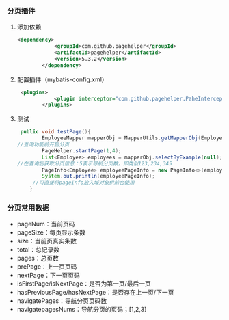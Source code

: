 ###  分页插件

1. 添加依赖

   ```xml
   <dependency>
               <groupId>com.github.pagehelper</groupId>
               <artifactId>pagehelper</artifactId>
               <version>5.3.2</version>
           </dependency>
   ```

2. 配置插件（mybatis-config.xml）

   ```xml
    <plugins>
               <plugin interceptor="com.github.pagehelper.PaheInterceptor"></plugin>
           </plugins>
   ```

3. 测试

   ```java
    public void testPage(){
           EmployeeMapper mapperObj = MapperUtils.getMapperObj(EmployeeMapper.class);
   //查询功能前开启分页
           PageHelper.startPage(1,4);
           List<Employee> employees = mapperObj.selectByExample(null);
   //在查询后获取分页信息：5表示导航分页数，即类似123,234,345
           PageInfo<Employee> employeePageInfo = new PageInfo<>(employees, 3);
           System.out.println(employeePageInfo);
        //可直接将pageInfo放入域对象供前台使用
       }
   ```



###  分页常用数据

- pageNum：当前页码
- pageSize：每页显示条数
- size：当前页真实条数
- total：总记录数
- pages：总页数
- prePage：上一页页码
- nextPage：下一页页码
- isFirstPage/isNextPage：是否为第一页/最后一页
- hasPreviousPage/hasNextPage：是否存在上一页/下一页
- navigatePages：导航分页页码数
- navigatepagesNums：导航分页的页码；[1,2,3]